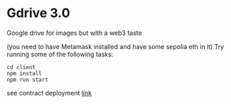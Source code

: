 # Gdrive 3.0

Google drive for images but with a web3 taste

(you need to have Metamask installed and have some sepolia eth in it)
Try running some of the following tasks:

```shell
cd client
npm install
npm run start
```

see contract deployment [link](https://sepolia.etherscan.io/address/0x02e6fc868bb9d1a576f9d2cea17f830302266d32)
